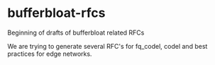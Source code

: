 bufferbloat-rfcs
================

Beginning of drafts of bufferbloat related RFCs

We are trying to generate several RFC's for fq_codel, codel and best practices for edge networks. 


